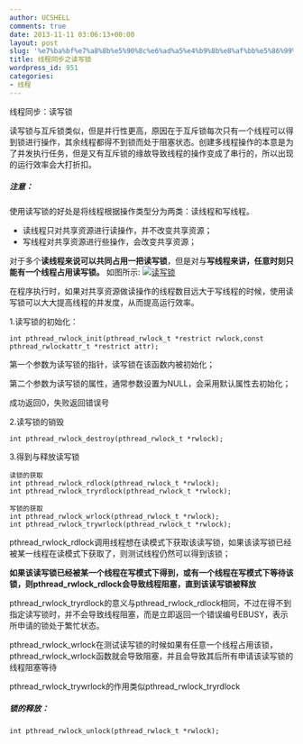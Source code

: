 ```yaml
---
author: UCSHELL
comments: true
date: 2013-11-11 03:06:13+00:00
layout: post
slug: '%e7%ba%bf%e7%a8%8b%e5%90%8c%e6%ad%a5%e4%b9%8b%e8%af%bb%e5%86%99%e9%94%81'
title: 线程同步之读写锁
wordpress_id: 951
categories:
- 线程
---
```


线程同步：读写锁

读写锁与互斥锁类似，但是并行性更高，原因在于互斥锁每次只有一个线程可以得到锁进行操作，其余线程都得不到锁而处于阻塞状态。创建多线程操作的本意是为了并发执行任务，但是又有互斥锁的缘故导致线程的操作变成了串行的，所以出现的运行效率会大打折扣。

##### 注意：
使用读写锁的好处是将线程根据操作类型分为两类：读线程和写线程。
* 读线程只对共享资源进行读操作，并不改变共享资源；
* 写线程对共享资源进行些操作，会改变共享资源；

对于多个**读线程来说可以共同占用一把读写锁**，但是对与**写线程来讲，任意时刻只能有一个线程占用读写锁。**
如图所示:
[![读写锁](http://ucshell.com/wp-content/uploads/2013/11/读写锁-300x238.jpg)](http://ucshell.com/wp-content/uploads/2013/11/读写锁.jpg)

在程序执行时，如果对共享资源做读操作的线程数目远大于写线程的时候，使用读写锁可以大大提高线程的并发度，从而提高运行效率。

1.读写锁的初始化：
    
    int pthread_rwlock_init(pthread_rwlock_t *restrict rwlock,const pthread_rwlockattr_t *restrict attr);

第一个参数为读写锁的指针，读写锁在该函数内被初始化；

第二个参数为读写锁的属性，通常参数设置为NULL，会采用默认属性去初始化；

成功返回0，失败返回错误号

2.读写锁的销毁
    
    int pthread_rwlock_destroy(pthread_rwlock_t *rwlock);

3.得到与释放读写锁
    
    读锁的获取
    int pthread_rwlock_rdlock(pthread_rwlock_t *rwlock);
    int pthread_rwlock_tryrdlock(pthread_rwlock_t *rwlock);
    
    写锁的获取
    int pthread_rwlock_wrlock(pthread_rwlock_t *rwlock);
    int pthread_rwlock_trywrlock(pthread_rwlock_t *rwlock);

pthread_rwlock_rdlock调用线程想在读模式下获取该读写锁，如果该读写锁已经被某一线程在读模式下获取了，则测试线程仍然可以得到该锁；

**如果该读写锁已经被某一个线程在写模式下得到，或有一个线程在写模式下等待该锁，则pthread_rwlock_rdlock会导致线程阻塞，直到该读写锁被释放**

pthread_rwlock_tryrdlock的意义与pthread_rwlock_rdlock相同，不过在得不到指定读写锁时，并不会导致线程阻塞，而是立即返回一个错误编号EBUSY，表示所申请的锁处于繁忙状态。

pthread_rwlock_wrlock在测试读写锁的时候如果有任意一个线程占用该锁，pthread_rwlock_wrlock函数就会导致阻塞，并且会导致其后所有申请该读写锁的线程阻塞等待

pthread_rwlock_trywrlock的作用类似pthread_rwlock_tryrdlock

##### 锁的释放：
    
    int pthread_rwlock_unlock(pthread_rwlock_t *rwlock);

